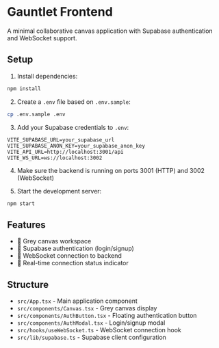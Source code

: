 # Gauntlet Frontend

A minimal collaborative canvas application with Supabase authentication and WebSocket support.

## Setup

1. Install dependencies:
```bash
npm install
```

2. Create a `.env` file based on `.env.sample`:
```bash
cp .env.sample .env
```

3. Add your Supabase credentials to `.env`:
```
VITE_SUPABASE_URL=your_supabase_url
VITE_SUPABASE_ANON_KEY=your_supabase_anon_key
VITE_API_URL=http://localhost:3001/api
VITE_WS_URL=ws://localhost:3002
```

4. Make sure the backend is running on ports 3001 (HTTP) and 3002 (WebSocket)

5. Start the development server:
```bash
npm start
```

## Features

- 🎨 Grey canvas workspace
- 🔐 Supabase authentication (login/signup)
- 🔌 WebSocket connection to backend
- 💚 Real-time connection status indicator

## Structure

- `src/App.tsx` - Main application component
- `src/components/Canvas.tsx` - Grey canvas display
- `src/components/AuthButton.tsx` - Floating authentication button
- `src/components/AuthModal.tsx` - Login/signup modal
- `src/hooks/useWebSocket.ts` - WebSocket connection hook
- `src/lib/supabase.ts` - Supabase client configuration

